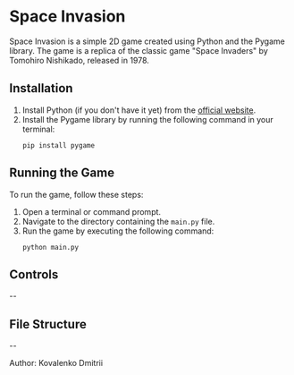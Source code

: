 # Space Invasion

Space Invasion is a simple 2D game created using Python and the Pygame library. The game is a replica of the classic game "Space Invaders" by Tomohiro Nishikado, released in 1978.

## Installation

1. Install Python (if you don't have it yet) from the [official website](https://www.python.org/).
2. Install the Pygame library by running the following command in your terminal:
   ```
   pip install pygame
   ```

## Running the Game

To run the game, follow these steps:

1. Open a terminal or command prompt.
2. Navigate to the directory containing the `main.py` file.
3. Run the game by executing the following command:
   ```
   python main.py
   ```

## Controls

--

## File Structure

--


Author: Kovalenko Dmitrii

